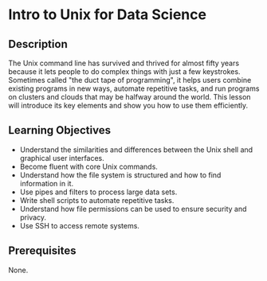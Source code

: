 # Intro to Unix for Data Science

## Description

The Unix command line has survived and thrived for almost fifty years
because it lets people to do complex things with just a few keystrokes.
Sometimes called "the duct tape of programming",
it helps users combine existing programs in new ways,
automate repetitive tasks,
and run programs on clusters and clouds
that may be halfway around the world.
This lesson will introduce its key elements
and show you how to use them efficiently.

## Learning Objectives

* Understand the similarities and differences between the Unix shell and graphical user interfaces.
* Become fluent with core Unix commands.
* Understand how the file system is structured and how to find information in it.
* Use pipes and filters to process large data sets.
* Write shell scripts to automate repetitive tasks.
* Understand how file permissions can be used to ensure security and privacy.
* Use SSH to access remote systems.

## Prerequisites

None.

